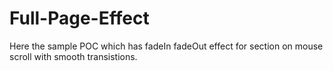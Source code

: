 # Full-Page-Effect
Here the sample POC which has fadeIn fadeOut effect for section on mouse scroll with smooth transistions.
